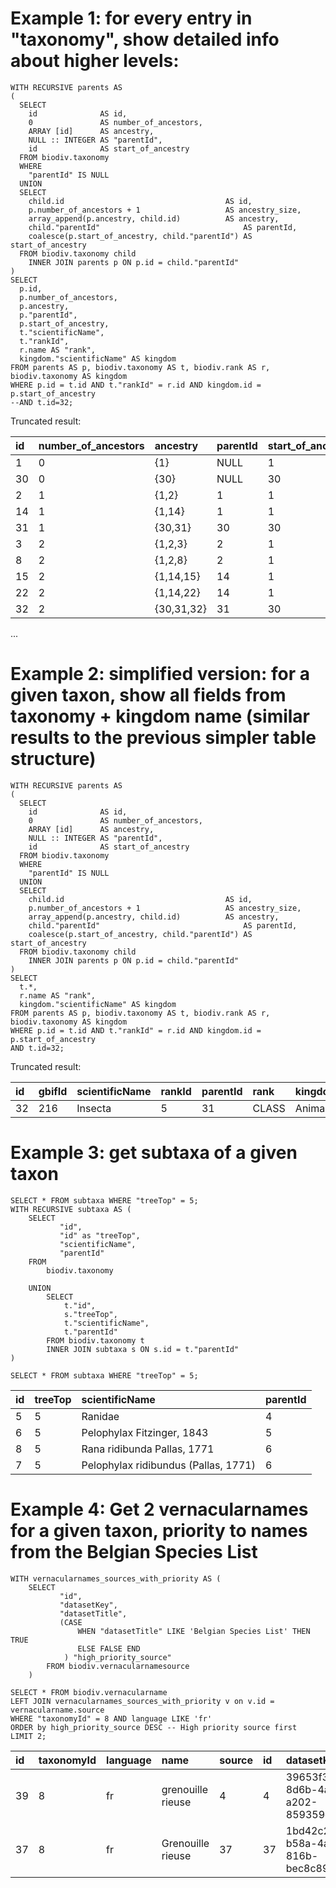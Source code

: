# Example 1: for every entry in "taxonomy", show detailed info about higher levels:

```
WITH RECURSIVE parents AS
(
  SELECT
    id              AS id,
    0               AS number_of_ancestors,
    ARRAY [id]      AS ancestry,
    NULL :: INTEGER AS "parentId",
    id              AS start_of_ancestry
  FROM biodiv.taxonomy
  WHERE
    "parentId" IS NULL
  UNION
  SELECT
    child.id                                    AS id,
    p.number_of_ancestors + 1                   AS ancestry_size,
    array_append(p.ancestry, child.id)          AS ancestry,
    child."parentId"                                AS parentId,
    coalesce(p.start_of_ancestry, child."parentId") AS start_of_ancestry
  FROM biodiv.taxonomy child
    INNER JOIN parents p ON p.id = child."parentId"
)
SELECT
  p.id,
  p.number_of_ancestors,
  p.ancestry,
  p."parentId",
  p.start_of_ancestry,
  t."scientificName",
  t."rankId",
  r.name AS "rank",
  kingdom."scientificName" AS kingdom
FROM parents AS p, biodiv.taxonomy AS t, biodiv.rank AS r, biodiv.taxonomy AS kingdom
WHERE p.id = t.id AND t."rankId" = r.id AND kingdom.id = p.start_of_ancestry
--AND t.id=32;
```

Truncated result: 

| id | number\_of\_ancestors | ancestry | parentId | start\_of\_ancestry | scientificName | rankId | rank | kingdom |
| :--- | :--- | :--- | :--- | :--- | :--- | :--- | :--- | :--- |
| 1 | 0 | {1} | NULL | 1 | Fungi | 7 | KINGDOM | Fungi |
| 30 | 0 | {30} | NULL | 30 | Animalia | 7 | KINGDOM | Animalia |
| 2 | 1 | {1,2} | 1 | 1 | Ascomycota | 6 | PHYLUM | Fungi |
| 14 | 1 | {1,14} | 1 | 1 | Basidiomycota | 6 | PHYLUM | Fungi |
| 31 | 1 | {30,31} | 30 | 30 | Arthropoda | 6 | PHYLUM | Animalia |
| 3 | 2 | {1,2,3} | 2 | 1 | Leotiomycetes | 5 | CLASS | Fungi |
| 8 | 2 | {1,2,8} | 2 | 1 | Dothideomycetes | 5 | CLASS | Fungi |
| 15 | 2 | {1,14,15} | 14 | 1 | Pucciniomycetes | 5 | CLASS | Fungi |
| 22 | 2 | {1,14,22} | 14 | 1 | Agaricomycetes | 5 | CLASS | Fungi |
| 32 | 2 | {30,31,32} | 31 | 30 | Insecta | 5 | CLASS | Animalia |
...

# Example 2: simplified version: for a given taxon, show all fields from taxonomy + kingdom name (similar results to the previous simpler table structure)

```
WITH RECURSIVE parents AS
(
  SELECT
    id              AS id,
    0               AS number_of_ancestors,
    ARRAY [id]      AS ancestry,
    NULL :: INTEGER AS "parentId",
    id              AS start_of_ancestry
  FROM biodiv.taxonomy
  WHERE
    "parentId" IS NULL
  UNION
  SELECT
    child.id                                    AS id,
    p.number_of_ancestors + 1                   AS ancestry_size,
    array_append(p.ancestry, child.id)          AS ancestry,
    child."parentId"                                AS parentId,
    coalesce(p.start_of_ancestry, child."parentId") AS start_of_ancestry
  FROM biodiv.taxonomy child
    INNER JOIN parents p ON p.id = child."parentId"
)
SELECT
  t.*,
  r.name AS "rank",
  kingdom."scientificName" AS kingdom
FROM parents AS p, biodiv.taxonomy AS t, biodiv.rank AS r, biodiv.taxonomy AS kingdom
WHERE p.id = t.id AND t."rankId" = r.id AND kingdom.id = p.start_of_ancestry
AND t.id=32;
```

Truncated result:

| id | gbifId | scientificName | rankId | parentId | rank | kingdom |
| :--- | :--- | :--- | :--- | :--- | :--- | :--- |
| 32 | 216 | Insecta | 5 | 31 | CLASS | Animalia |

# Example 3: get subtaxa of a given taxon

```
SELECT * FROM subtaxa WHERE "treeTop" = 5;
WITH RECURSIVE subtaxa AS (
    SELECT
           "id",
           "id" as "treeTop",
           "scientificName",
           "parentId"
    FROM
        biodiv.taxonomy

    UNION
        SELECT
            t."id",
            s."treeTop",
            t."scientificName",
            t."parentId"
        FROM biodiv.taxonomy t
        INNER JOIN subtaxa s ON s.id = t."parentId"
)

SELECT * FROM subtaxa WHERE "treeTop" = 5;
```

| id | treeTop | scientificName | parentId |
| :--- | :--- | :--- | :--- |
| 5 | 5 | Ranidae | 4 |
| 6 | 5 | Pelophylax Fitzinger, 1843 | 5 |
| 8 | 5 | Rana ridibunda Pallas, 1771 | 6 |
| 7 | 5 | Pelophylax ridibundus \(Pallas, 1771\) | 6 |

    
# Example 4: Get 2 vernacularnames for a given taxon, priority to names from the Belgian Species List

```
WITH vernacularnames_sources_with_priority AS (
    SELECT
           "id",
           "datasetKey",
           "datasetTitle",
           (CASE
               WHEN "datasetTitle" LIKE 'Belgian Species List' THEN TRUE
               ELSE FALSE END
            ) "high_priority_source"
        FROM biodiv.vernacularnamesource
    )

SELECT * FROM biodiv.vernacularname
LEFT JOIN vernacularnames_sources_with_priority v on v.id = vernacularname.source
WHERE "taxonomyId" = 8 AND language LIKE 'fr'
ORDER by high_priority_source DESC -- High priority source first
LIMIT 2;
```

| id | taxonomyId | language | name | source | id | datasetKey | datasetTitle | high\_priority\_source |
| :--- | :--- | :--- | :--- | :--- | :--- | :--- | :--- | :--- |
| 39 | 8 | fr | grenouille rieuse | 4 | 4 | 39653f3e-8d6b-4a94-a202-859359c164c5 | Belgian Species List | true |
| 37 | 8 | fr | Grenouille rieuse | 37 | 37 | 1bd42c2b-b58a-4a01-816b-bec8c8977927 | EUNIS Biodiversity Database | false |

